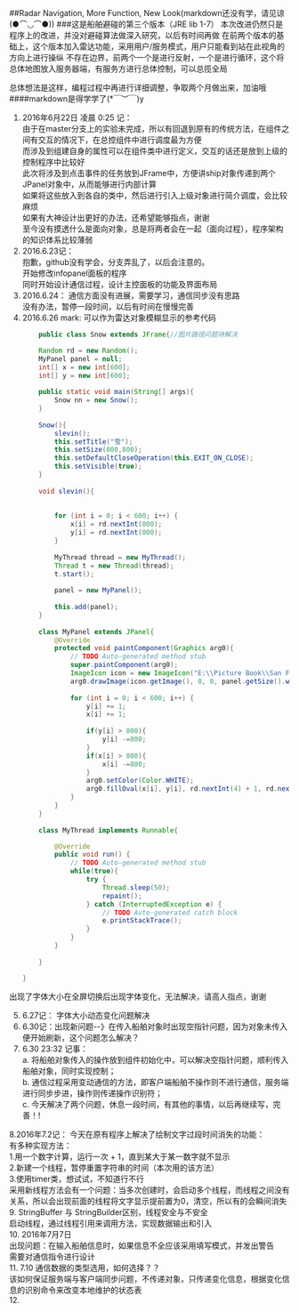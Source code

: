 ##Radar Navigation, More Function, New Look(markdown还没有学，请见谅(●⌒◡⌒●))
###这是船舶避碰的第三个版本（JRE lib 1-7）
本次改进仍然只是程序上的改进，并没对避碰算法做深入研究，以后有时间再做
在前两个版本的基础上，这个版本加入雷达功能，采用用户/服务模式，用户只能看到站在此视角的方向上进行操纵
不存在边界，前两个一个是进行反射，一个是进行循环，这个将总体地图放入服务器端，有服务方进行总体控制，可以总揽全局


总体想法是这样，编程过程中再进行详细调整，争取两个月做出来，加油哦  
####markdown是得学学了(*￣︶￣)y

1. 2016年6月22日  凌晨 0:25 记：  
	由于在master分支上的实验未完成，所以有回退到原有的传统方法，在组件之间有交互的情况下，在总控组件中进行调度最为方便  
	而涉及到组建自身的属性可以在组件类中进行定义，交互的话还是放到上级的控制程序中比较好  
	此次将涉及到点击事件的任务放到JFrame中，方便讲ship对象传递到两个JPanel对象中，从而能够进行内部计算  
	如果将这些放入到各自的类中，然后进行引入上级对象进行简介调度，会比较麻烦  
	如果有大神设计出更好的办法，还希望能够指点，谢谢  
	至今没有摸透什么是面向对象，总是将两者会在一起（面向过程），程序架构的知识体系比较薄弱  
2. 2016.6.23记：  
	抱歉，github没有学会，分支弄乱了，以后会注意的。  
	开始修改infopanel面板的程序  
	同时开始设计通信过程，设计主控面板的功能及界面布局  
3. 2016.6.24： 通信方面没有进展，需要学习，通信同步没有思路  
没有办法，暂停一段时间，以后有时间在慢慢完善  
4. 2016.6.26 mark:  可以作为雷达对象模糊显示的参考代码
	```java
		public class Snow extends JFrame{//图片路径问题待解决
	
		Random rd = new Random();
		MyPanel panel = null;
		int[] x = new int[600];
		int[] y = new int[600];
		
		public static void main(String[] args){
			Snow nn = new Snow();
		}
		
		Snow(){
			slevin();
			this.setTitle("雪");
			this.setSize(800,800);
			this.setDefaultCloseOperation(this.EXIT_ON_CLOSE);
			this.setVisible(true);
		}
		
		void slevin(){
			
			
			for (int i = 0; i < 600; i++) {
				x[i] = rd.nextInt(800);
				y[i] = rd.nextInt(800);
			}
			
			MyThread thread = new MyThread();
			Thread t = new Thread(thread);
			t.start();
			
			panel = new MyPanel();
			
			this.add(panel);
		}
		
		class MyPanel extends JPanel{
			@Override
			protected void paintComponent(Graphics arg0){
				// TODO Auto-generated method stub
				super.paintComponent(arg0);
				ImageIcon icon = new ImageIcon("E:\\Picture Book\\San Francisco.jpg");//图片的问题，待解决
				arg0.drawImage(icon.getImage(), 0, 0, panel.getSize().width,panel.getSize().height,panel);
				
				for (int i = 0; i < 600; i++) {
					y[i] += 1;
					x[i] += 1;
					
					if(y[i] > 800){
						y[i] -=800;
					}
					if(x[i] > 800){
						x[i] -=800;
					}
					arg0.setColor(Color.WHITE);
					arg0.fillOval(x[i], y[i], rd.nextInt(4) + 1, rd.nextInt(4) + 1);
				}
			}
		}
		
		class MyThread implements Runnable{
	
			@Override
			public void run() {
				// TODO Auto-generated method stub
				while(true){
					try {
						Thread.sleep(50);
						repaint();
					} catch (InterruptedException e) {
						// TODO Auto-generated catch block
						e.printStackTrace();
					}
				}
			}
			
		}
	
	}
	```
出现了字体大小在全屏切换后出现字体变化，无法解决，请高人指点，谢谢    

5. 6.27记： 字体大小动态变化问题解决    
6. 6.30记：出现新问题--》在传入船舶对象时出现空指针问题，因为对象未传入便开始刷新，这个问题怎么解决？  
7. 6.30 23:32 记事：    
	a. 将船舶对象传入的操作放到组件初始化中，可以解决空指针问题，顺利传入船舶对象，同时实现控制；    
	b. 通信过程采用变动通信的方法，即客户端船舶不操作则不进行通信，服务端进行同步步进，操作则传递操作识别符；    
	c. 今天解决了两个问题，休息一段时间，有其他的事情，以后再继续写，完善！!  

8.2016年7.2记：  今天在原有程序上解决了绘制文字过段时间消失的功能：  
    有多种实现方法：  
    1.用一个数字计算，运行一次 + 1，直到某大于某一数字就不显示  
    2.新建一个线程，暂停重置字符串的时间（本次用的该方法）  
    3.使用timer类，想试试，不知道行不行   
    采用新线程方法会有一个问题：当多次创建时，会启动多个线程，而线程之间没有关系，所以会出现前面的线程将文字显示提前置为0，清空，所以有的会瞬间消失    
9. StringBuffer 与 StringBuilder区别，线程安全与不安全  
启动线程，通过线程引用来调用方法，实现数据输出和引入  
10. 2016年7月7日    
	出现问题：在输入船舶信息时，如果信息不全应该采用填写模式，并发出警告  
	需要对通信指令进行设计  
11. 7.10 通信数据的类型选用，如何选择？？  
	该如何保证服务端与客户端同步问题，不传递对象，只传递变化信息，根据变化信息的识别命令来改变本地维护的状态表    
12. 
	






